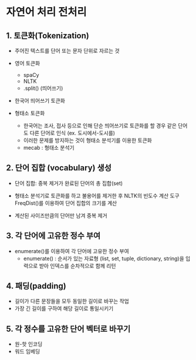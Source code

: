 # 자연어 처리 전처리



## 1. 토큰화(Tokenization)

- 주어진 텍스트를 단어 또는 문자 단위로 자르는 것
- 영어 토큰화
  - spaCy
  - NLTK
  - .split() (띄어쓰기)  
- 한국어 띄어쓰기 토큰화 

- 형태소 토큰화
  - 한국어는 조사, 접사 등으로 인해 단순 띄어쓰기로 토큰화를 할 경우 같은 단어도 다른 단어로 인식 (ex. 도시에서-도시를)
  - 이러한 문제를 방지하는 것이 형태소 분석기를 이용한 토큰화
  - mecab : 형태소 분석기



## 2. 단어 집합 (vocabulary) 생성

- 단어 집합: 중복 제거가 완료된 단어의 총 집합(set)

- 형태소 분석기로 토큰화를 하고 불용어를 제거한 후 NLTK의 빈도수 계산 도구 FreqDist()를 이용하여 단어 집합의 크기를 계산
- 계산된 사이즈만큼의 단어만 남겨 중복 제거



##  3. 각 단어에 고유한 정수 부여

- enumerate()를 이용하여 각 단어에 고유한 정수 부여
  - enumerate() : 순서가 있는 자료형 (list, set, tuple, dictionary, string)을 입력으로 받아 인덱스를 순차적으로 함께 리턴



## 4. 패딩(padding) 

- 길이가 다른 문장들을 모두 동일한 길이로 바꾸는 작업
- 가장 긴 길이를 구하여 해당 길이로 통일시키기



## 5. 각 정수를 고유한 단어 벡터로 바꾸기

- 원-핫 인코딩
- 워드 임베딩
